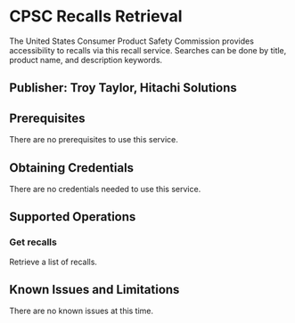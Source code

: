 # CPSC Recalls Retrieval
The United States Consumer Product Safety Commission provides accessibility to recalls via this recall service. Searches can be done by title, product name, and description keywords.

## Publisher: Troy Taylor, Hitachi Solutions

## Prerequisites
There are no prerequisites to use this service.

## Obtaining Credentials
There are no credentials needed to use this service.

## Supported Operations
### Get recalls
Retrieve a list of recalls.

## Known Issues and Limitations
There are no known issues at this time.
